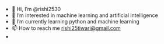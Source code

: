 - 👋 Hi, I’m @rishi2530
- 👀 I’m interested in machine learning and artificial intelligence
- 🌱 I’m currently learning python and machine learning 
- 📫 How to reach me rishi25tiwari@gmail.com
- 

<!---
rishi2530/rishi2530 is a ✨ special ✨ repository because its `README.md` (this file) appears on your GitHub profile.
You can click the Preview link to take a look at your changes.
--->

